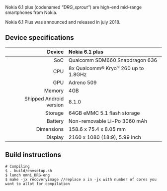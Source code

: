 Nokia 6.1 plus (codenamed _"DRG_sprout"_) are high-end mid-range smartphones from Nokia.

Nokia 6.1 Plus was announced and released in july 2018.

## Device specifications

| Device       |   Nokia 6.1 plus                                |
| -----------: | :---------------------------------------------- |
| SoC          | Qualcomm SDM660 Snapdragon 636                  |
| CPU          | 8x Qualcomm® Kryo™ 260 up to 1.8GHz             |
| GPU          | Adreno 509                                      |
| Memory       | 4GB                                             |
| Shipped Android version | 8.1.0                                |
| Storage      | 64GB eMMC 5.1 flash storage                     |
| Battery      | Non-removable Li-Po 3060 mAh                    |
| Dimensions   | 158.6 x 75.4 x 8.05 mm                          |
| Display      | 2160 x 1080 (18:9), 5.99 inch                   |

## Build instructions

```
# Compiling
$ . build/envsetup.sh
$ lunch omni_DRG-eng
$ make -jx recoveryimage //replace x in -jx with number of cores you want to allot for compilation

```
